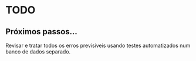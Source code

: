 # TODO
## Próximos passos...

Revisar e tratar todos os erros previsiveis usando
testes automatizados num banco de dados separado.
